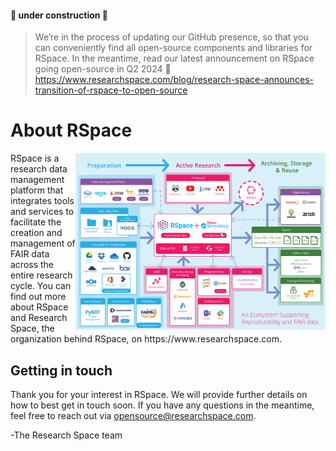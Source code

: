 #### 🚧 under construction 🚧 

> We’re in the process of updating our GitHub presence, so that you can conveniently find all open-source components and libraries for RSpace. In the meantime, read our latest announcement on RSpace going open-source in Q2 2024 🚀https://www.researchspace.com/blog/research-space-announces-transition-of-rspace-to-open-source

# About RSpace 

<picture>
 <img alt="Map of how the RSpace platform creates an ecosystem of digital tools to support workflows for preparing, conducting and reporting on research." src="https://github.com/rspace-os/rspace-marketing-resources/blob/2921f20007717ba0122ae293b30f17858c49c31c/main_graphic.png" width = 400 align = right>
</picture>
RSpace is a research data management platform that integrates tools and services to facilitate the creation and management of FAIR data across the entire research cycle. You can find out more about RSpace and Research Space, the organization behind RSpace, on https://www.researchspace.com.

<br clear="right"/>


## Getting in touch 
Thank you for your interest in RSpace. We will provide further details on how to best get in touch soon. If you have any questions in the meantime, feel free to reach out via opensource@researchspace.com. 

-The Research Space team 
